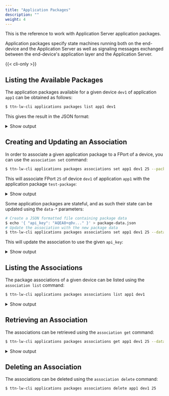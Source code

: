 ```yaml
---
title: "Application Packages"
description: ""
weight: 4
---
```


This is the reference to work with Application Server application packages.

<!--more-->

Application packages specify state machines running both on the end-device and the Application Server as well as signaling messages exchanged between the end-device's application layer and the Application Server.

{{< cli-only >}}

## Listing the Available Packages

The application packages available for a given device `dev1` of application `app1` can be obtained as follows:

```bash
$ ttn-lw-cli applications packages list app1 dev1
```

This gives the result in the JSON format:

<details><summary>Show output</summary>
```json
{
  "packages": [
    {
      "name": "test-package",
      "default_f_port": 20
    }
  ]
}
```
</details>

## Creating and Updating an Association

In order to associate a given application package to a FPort of a device, you can use the `association set` command:

```bash
$ ttn-lw-cli applications packages associations set app1 dev1 25 --package-name test-package
```

This will associate FPort `25` of device `dev1` of application `app1` with the application package `test-package`:

<details><summary>Show output</summary>
```json
{
  "ids": {
    "end_device_ids": {
      "device_id": "dev1",
      "application_ids": {
        "application_id": "app1"
      }
    },
    "f_port": 25
  },
  "created_at": "2019-12-18T21:28:12.775879582Z",
  "updated_at": "2019-12-18T21:29:08.445380588Z",
  "package_name": "test-package"
}
```
</details>

Some application packages are stateful, and as such their state can be updated using the `data-*` parameters:

```bash
# Create a JSON formatted file containing package data
$ echo '{ "api_key": "AQEA8+q0v..." }' > package-data.json
# Update the association with the new package data
$ ttn-lw-cli applications packages associations set app1 dev1 25 --data-local-file package-data.json
```

This will update the association to use the given `api_key`:

<details><summary>Show output</summary>
```json
{
  "ids": {
    "end_device_ids": {
      "device_id": "dev1",
      "application_ids": {
        "application_id": "app1"
      }
    },
    "f_port": 25
  },
  "created_at": "2019-12-18T21:28:12.775879582Z",
  "updated_at": "2019-12-18T21:37:16.470742803Z",
  "package_name": "test-package",
  "data": {
      "api_key": "AQEA8+q0v..."
    }
}
```
</details>

## Listing the Associations

The package associations of a given device can be listed using the `association list` command:

```bash
$ ttn-lw-cli applications packages associations list app1 dev1
```

<details><summary>Show output</summary>
```json
{
  "associations": [
    {
      "ids": {
        "end_device_ids": {
          "device_id": "dev1",
          "application_ids": {
            "application_id": "app1"
          }
        },
        "f_port": 25
      },
      "created_at": "2019-12-18T21:28:12.775879582Z",
      "updated_at": "2019-12-18T21:29:08.445380588Z",
      "package_name": "test-package"
    }
  ]
}
```
</details>

## Retrieving an Association

The associations can be retrieved using the `association get` command:

```bash
$ ttn-lw-cli applications packages associations get app1 dev1 25 --data
```

<details><summary>Show output</summary>
```json
{
  "ids": {
    "end_device_ids": {
      "device_id": "dev1",
      "application_ids": {
        "application_id": "app1"
      }
    },
    "f_port": 25
  },
  "created_at": "2019-12-18T21:28:12.775879582Z",
  "updated_at": "2019-12-18T21:37:16.470742803Z",
  "package_name": "test-package",
  "data": {
      "api_key": "AQEA8+q0v..."
    }
}
```
</details>

## Deleting an Association

The associations can be deleted using the `association delete` command:

```bash
$ ttn-lw-cli applications packages associations delete app1 dev1 25
```

